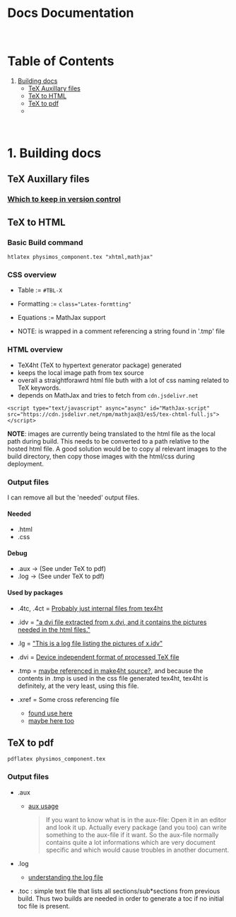 
# Docs Documentation

<br>

# Table of Contents
1. [Building docs](#1-building-docs)
    - [TeX Auxillary files](#tex-auxillary-files)
    - [TeX to HTML](#tex-to-html)
    - [TeX to pdf](#tex-to-pdf)
    - []()

<br>

# 1. Building docs

## TeX Auxillary files

### [Which to keep in version control](https://tex.stackexchange.com/questions/17845/which-auxiliary-latex-files-should-be-ignored-by-version-control-software)



## TeX to HTML


### Basic Build command
```
htlatex physimos_component.tex "xhtml,mathjax"
```

### CSS overview

- Table := `#TBL-X`
- Formatting := `class="Latex-formtting"`
- Equations := MathJax support

- NOTE: is wrapped in a comment referencing a string found in '.tmp' file


### HTML overview

- TeX4ht (TeX to hypertext generator package) generated 
- keeps the local image path from tex source
- overall a straightforawrd html file buth with a lot of css naming related to TeX keywords.
- depends on MathJax and tries to fetch from `cdn.jsdelivr.net`
```
<script type="text/javascript" async="async" id="MathJax-script" src="https://cdn.jsdelivr.net/npm/mathjax@3/es5/tex-chtml-full.js"></script>
```


**NOTE**: images are currently being translated to the html file as the local path during build. This needs to be converted to a path relative to the hosted html file. A good solution would be to copy al relevant images to the build directory, then copy those images with the html/css during deployment. 


### Output files

I can remove all but the 'needed' output files.


#### Needed
- .html
- .css 


#### Debug
- .aux -> (See under TeX to pdf)
- .log -> (See under TeX to pdf)

#### Used by packages 

- .4tc, .4ct = [Probably just internal files from tex4ht](https://stackoverflow.com/questions/3318733/whats-the-relation-of-file-4ct-and-file-4tc-generated-by-miktexs-latex-exe)
- .idv = ["a dvi file extracted from x.dvi, and it contains the pictures needed in the html files."](https://www.tug.org/tex4ht/doc/mn39.html)
- .lg = ["This is a log file listing the pictures of x.idv"](https://www.tug.org/tex4ht/doc/mn39.html)

- .dvi = [Device independent format of processed TeX file](https://en.wikipedia.org/wiki/Device_independent_file_format)
- .tmp = [maybe referenced in make4ht source?](https://github.com/michal-h21/make4ht/blob/master/make4ht-aeneas-config.lua), and because the contents in .tmp is used in the css file generated tex4ht, tex4ht is definitely, at the very least, using this file.
- .xref = Some cross referencing file
    - [found use here](https://www.tug.org/tex4ht/doc/mn39.html)
    - [maybe here too](https://tex.stackexchange.com/questions/438986/what-does-couldnt-read-xref-table-mean)


## TeX to pdf

```
pdflatex physimos_component.tex
```

### Output files
- .aux
    - [aux usage](https://tex.stackexchange.com/questions/47943/how-to-use-the-aux-file)
        > If you want to know what is in the aux-file: Open it in an editor and look it up. Actually every package (and you too) can write something to the aux-file if it want. So the aux-file normally contains quite a lot informations which are very document specific and which would cause troubles in another document.
- .log
    - [understanding the log file](https://tex.stackexchange.com/questions/32213/understanding-the-log-file)

- .toc : simple text file that lists all sections/sub*sections from previous build. Thus two builds are needed in order to generate a toc if no initial toc file is present. 